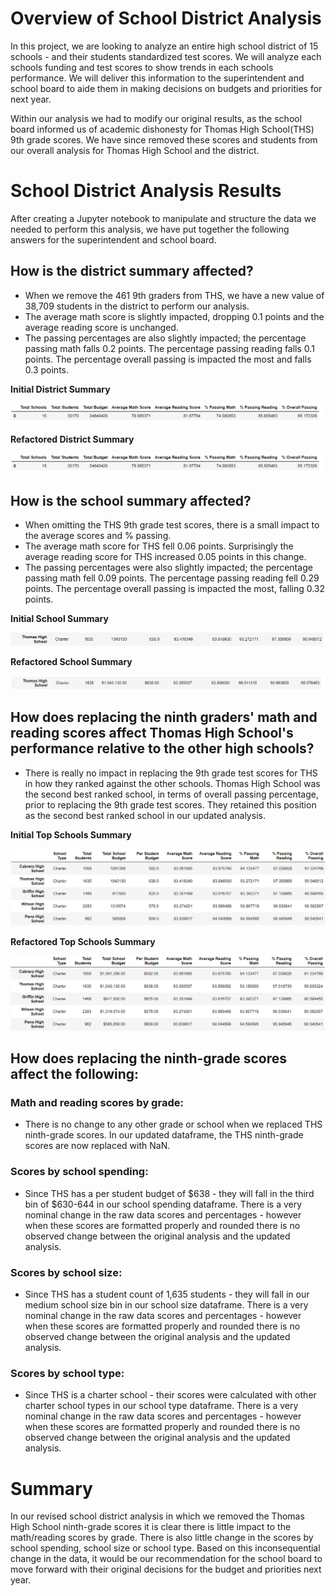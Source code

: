 # Overview of School District Analysis

In this project, we are looking to analyze an entire high school district of 15 schools - and their students standardized test scores. We will analyze each schools funding and test scores to show trends in each schools performance. We will deliver this information to the superintendent and school board to aide them in making decisions on budgets and priorities for next year.

Within our analysis we had to modify our original results, as the school board informed us of academic dishonesty for Thomas High School(THS) 9th grade scores. We have since removed these scores and students from our overall analysis for Thomas High School and the district.

# School District Analysis Results

After creating a Jupyter notebook to manipulate and structure the data we needed to perform this analysis, we have put together the following answers for the superintendent and school board.

## How is the district summary affected?
- When we remove the 461 9th graders from THS, we have a new value of 38,709 students in the district to perform our analysis.
- The average math score is slightly impacted, dropping 0.1 points and the average reading score is unchanged.
- The passing percentages are also slightly impacted; the percentage passing math falls 0.2 points. The percentage passing reading falls 0.1 points. The percentage overall passing is impacted the most and falls 0.3 points. 

**Initial District Summary**

![Initial School District Summary](/Resources/initial_district_analysis.png "Initial School District Summary")

**Refactored District Summary**

![Refactored School District Summary](/Resources/initial_district_analysis.png "Initial School District Summary")

## How is the school summary affected?
- When omitting the THS 9th grade test scores, there is a small impact to the average scores and % passing.
- The average math score for THS fell 0.06 points. Surprisingly the average reading score for THS increased 0.05 points in this change.
- The passing percentages were also slightly impacted; the percentage passing math fell 0.09 points. The percentage passing reading fell 0.29 points. The percentage overall passing is impacted the most, falling 0.32 points.

**Initial School Summary**

![Initial School Summary](/Resources/initial_school_analysis.png "Initial School Summary")

**Refactored School Summary**

![Refactored School Summary](/Resources/refactored_school_analysis.png "Refactored School Summary")

## How does replacing the ninth graders' math and reading scores affect Thomas High School's performance relative to the other high schools?
- There is really no impact in replacing the 9th grade test scores for THS in how they ranked against the other schools. Thomas High School was the second best ranked school, in terms of overall passing percentage, prior to replacing the 9th grade test scores. They retained this position as the second best ranked school in our updated analysis.

**Initial Top Schools Summary**

![Initial Top Schools Summary](/Resources/initial_top_school_summary.png "Initial Top Schools Summary")

**Refactored Top Schools Summary**

![Refactored Top Schools Summary](/Resources/refactored_top_school_summary.png "Refactored Top Schools Summary")

## How does replacing the ninth-grade scores affect the following:

### Math and reading scores by grade:
- There is no change to any other grade or school when we replaced THS ninth-grade scores. In our updated dataframe, the THS ninth-grade scores are now replaced with NaN.

### Scores by school spending:
- Since THS has a per student budget of $638 - they will fall in the third bin of $630-644 in our school spending dataframe. There is a very nominal change in the raw data scores and percentages - however when these scores are formatted properly and rounded there is no observed change between the original analysis and the updated analysis.

### Scores by school size:
- Since THS has a student count of 1,635 students - they will fall in our medium school size bin in our school size dataframe. There is a very nominal change in the raw data scores and percentages - however when these scores are formatted properly and rounded there is no observed change between the original analysis and the updated analysis.

### Scores by school type:
- Since THS is a charter school - their scores were calculated with other charter school types in our school type dataframe. There is a very nominal change in the raw data scores and percentages - however when these scores are formatted properly and rounded there is no observed change between the original analysis and the updated analysis.

# Summary

In our revised school district analysis in which we removed the Thomas High School ninth-grade scores it is clear there is little impact to the math/reading scores by grade. There is also little change in the scores by school spending, school size or school type. Based on this inconsequential change in the data, it would be our recommendation for the school board to move forward with their original decisions for the budget and priorities next year.